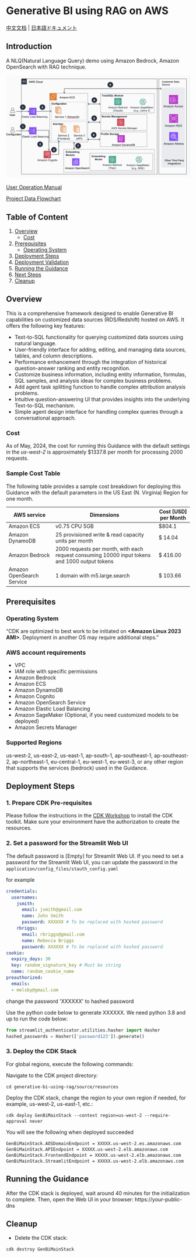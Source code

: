 # Generative BI using RAG on AWS
[中文文档](README_CN.md) | [日本語ドキュメント](README_JP.md)

## Introduction

A NLQ(Natural Language Query) demo using Amazon Bedrock, Amazon OpenSearch with RAG technique.

![Screenshot](./assets/aws_architecture.png)

[User Operation Manual](https://github.com/aws-samples/generative-bi-using-rag/wiki/%E7%B3%BB%E7%BB%9F%E7%AE%A1%E7%90%86%E5%91%98%E6%93%8D%E4%BD%9C)

[Project Data Flowchart](https://github.com/aws-samples/generative-bi-using-rag/wiki/%E6%9E%B6%E6%9E%84%E5%9B%BE)

## Table of Content
1. [Overview](#overview)
    - [Cost](#cost)
2. [Prerequisites](#prerequisites)
    - [Operating System](#operating-system)
3. [Deployment Steps](#deployment-steps)
4. [Deployment Validation](#deployment-validation)
5. [Running the Guidance](#running-the-guidance)
6. [Next Steps](#next-steps)
7. [Cleanup](#cleanup)

## Overview
This is a comprehensive framework designed to enable Generative BI capabilities on customized data sources (RDS/Redshift) hosted on AWS. It offers the following key features:
- Text-to-SQL functionality for querying customized data sources using natural language.
- User-friendly interface for adding, editing, and managing data sources, tables, and column descriptions.
- Performance enhancement through the integration of historical question-answer ranking and entity recognition.
- Customize business information, including entity information, formulas, SQL samples, and analysis ideas for complex business problems.
- Add agent task splitting function to handle complex attribution analysis problems.
- Intuitive question-answering UI that provides insights into the underlying Text-to-SQL mechanism.
- Simple agent design interface for handling complex queries through a conversational approach.

### Cost

As of May, 2024, the cost for running this Guidance with the default settings in the _us-west-2_ is approximately $1337.8 per month for processing 2000 requests.

### Sample Cost Table

The following table provides a sample cost breakdown for deploying this Guidance with the default parameters in the US East (N. Virginia) Region for one month.

| AWS service  | Dimensions | Cost [USD] per Month |
| ----------- | ------------ | ------------ |
| Amazon ECS | v0.75 CPU 5GB | $804.1 |
| Amazon DynamoDB | 25 provisioned write & read capacity units per month | $ 14.04 |
| Amazon Bedrock | 2000 requests per month, with each request consuming 10000 input tokens and 1000 output tokens | $ 416.00 |
| Amazon OpenSearch Service | 1 domain with m5.large.search | $ 103.66 |

## Prerequisites

### Operating System
“CDK are optimized to best work to be initiated on **<Amazon Linux 2023 AMI>**.  Deployment in another OS may require additional steps.”

### AWS account requirements

- VPC
- IAM role with specific permissions
- Amazon Bedrock
- Amazon ECS
- Amazon DynamoDB
- Amazon Cognito
- Amazon OpenSearch Service
- Amazon Elastic Load Balancing
- Amazon SageMaker (Optional, if you need customized models to be deployed)
- Amazon Secrets Manager

### Supported Regions

us-west-2, us-east-2, us-east-1, ap-south-1, ap-southeast-1, ap-southeast-2, ap-northeast-1, eu-central-1, eu-west-1, eu-west-3, or any other region that supports the services (bedrock) used in the Guidance.

## Deployment Steps

### 1. Prepare CDK Pre-requisites
Please follow the instructions in the [CDK Workshop](https://cdkworkshop.com/15-prerequisites.html) to install the CDK toolkit. Make sure your environment have the authorization to create the resources.

### 2. Set a password for the Streamlit Web UI

The default password is [Empty] for Streamlit Web UI. If you need to set a password for the Streamlit Web UI, you can update the password in the
```application/config_files/stauth_config.yaml```

for example 

```yaml
credentials:
  usernames:
    jsmith:
      email: jsmith@gmail.com
      name: John Smith
      password: XXXXXX # To be replaced with hashed password
    rbriggs:
      email: rbriggs@gmail.com
      name: Rebecca Briggs
      password: XXXXXX # To be replaced with hashed password
cookie:
  expiry_days: 30
  key: random_signature_key # Must be string
  name: random_cookie_name
preauthorized:
  emails:
  - melsby@gmail.com
```

change the password 'XXXXXX' to hashed password

Use the python code below to generate XXXXXX. We need python 3.8 and up to run the code below:
```python
from streamlit_authenticator.utilities.hasher import Hasher
hashed_passwords = Hasher(['password123']).generate()
```

### 3. Deploy the CDK Stack
For global regions, execute the following commands:

Navigate to the CDK project directory:
```
cd generative-bi-using-rag/source/resources
```
Deploy the CDK stack, change the region to your own region if needed, for example, us-west-2, us-east-1, etc.:
```
cdk deploy GenBiMainStack --context region=us-west-2 --require-approval never
```
You will see the following when deployed succeeded
```
GenBiMainStack.AOSDomainEndpoint = XXXXX.us-west-2.es.amazonaws.com
GenBiMainStack.APIEndpoint = XXXXX.us-west-2.elb.amazonaws.com
GenBiMainStack.FrontendEndpoint = XXXXX.us-west-2.elb.amazonaws.com
GenBiMainStack.StreamlitEndpoint = XXXXX.us-west-2.elb.amazonaws.com
```

## Running the Guidance 

After the CDK stack is deployed, wait around 40 minutes for the initialization to complete. Then, open the Web UI in your browser: https://your-public-dns

## Cleanup 
- Delete the CDK stack:
```
cdk destroy GenBiMainStack
```